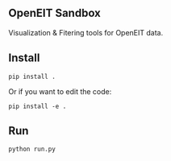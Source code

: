 OpenEIT Sandbox
---------------

Visualization & Fitering tools for OpenEIT data.

## Install
```
pip install .
```

Or if you want to edit the code:
```
pip install -e .
```

## Run
```
python run.py
```
